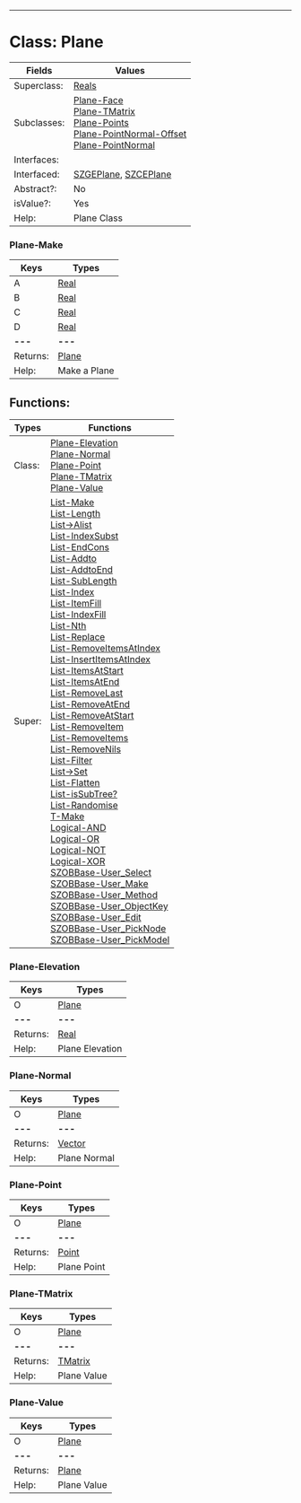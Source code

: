---------

# Class:	Plane

| Fields | Values |
| --------- | --------- |
| Superclass: | [Reals](Reals.html) |
| Subclasses: | [Plane-Face](Plane-Face.html) <br> [Plane-TMatrix](Plane-TMatrix.html) <br> [Plane-Points](Plane-Points.html) <br> [Plane-PointNormal-Offset](Plane-PointNormal-Offset.html) <br> [Plane-PointNormal](Plane-PointNormal.html) |
| Interfaces: |  |
| Interfaced: | [SZGEPlane](SZGEPlane.html), [SZCEPlane](SZCEPlane.html) |
| Abstract?: | No |
| isValue?: | Yes |
| Help: | Plane Class |

### Plane-Make

| Keys | Types |
| --------- | --------- |
| A | [Real](Real.html) |
| B | [Real](Real.html) |
| C | [Real](Real.html) |
| D | [Real](Real.html) |
| **---** | **---** |
| Returns: | [Plane](Plane.html) |
| Help: | Make a Plane |


## Functions:

| Types | Functions |
| --------- | --------- |
| Class: | [Plane-Elevation](#Plane-Elevation) <br> [Plane-Normal](#Plane-Normal) <br> [Plane-Point](#Plane-Point) <br> [Plane-TMatrix](#Plane-TMatrix) <br> [Plane-Value](#Plane-Value) |
| Super: | [List-Make](List.html) <br> [List-Length](List.html) <br> [List->Alist](List.html) <br> [List-IndexSubst](List.html) <br> [List-EndCons](List.html) <br> [List-Addto](List.html) <br> [List-AddtoEnd](List.html) <br> [List-SubLength](List.html) <br> [List-Index](List.html) <br> [List-ItemFill](List.html) <br> [List-IndexFill](List.html) <br> [List-Nth](List.html) <br> [List-Replace](List.html) <br> [List-RemoveItemsAtIndex](List.html) <br> [List-InsertItemsAtIndex](List.html) <br> [List-ItemsAtStart](List.html) <br> [List-ItemsAtEnd](List.html) <br> [List-RemoveLast](List.html) <br> [List-RemoveAtEnd](List.html) <br> [List-RemoveAtStart](List.html) <br> [List-RemoveItem](List.html) <br> [List-RemoveItems](List.html) <br> [List-RemoveNils](List.html) <br> [List-Filter](List.html) <br> [List->Set](List.html) <br> [List-Flatten](List.html) <br> [List-isSubTree?](List.html) <br> [List-Randomise](List.html) <br> [T-Make](T.html) <br> [Logical-AND](Logical.html) <br> [Logical-OR](Logical.html) <br> [Logical-NOT](Logical.html) <br> [Logical-XOR](Logical.html) <br> [SZOBBase-User_Select](SZOBBase.html) <br> [SZOBBase-User_Make](SZOBBase.html) <br> [SZOBBase-User_Method](SZOBBase.html) <br> [SZOBBase-User_ObjectKey](SZOBBase.html) <br> [SZOBBase-User_Edit](SZOBBase.html) <br> [SZOBBase-User_PickNode](SZOBBase.html) <br> [SZOBBase-User_PickModel](SZOBBase.html) |


### Plane-Elevation

| Keys | Types |
| --------- | --------- |
| O | [Plane](Plane.html) |
| **---** | **---** |
| Returns: | [Real](Real.html) |
| Help: | Plane Elevation |

### Plane-Normal

| Keys | Types |
| --------- | --------- |
| O | [Plane](Plane.html) |
| **---** | **---** |
| Returns: | [Vector](Vector.html) |
| Help: | Plane Normal |

### Plane-Point

| Keys | Types |
| --------- | --------- |
| O | [Plane](Plane.html) |
| **---** | **---** |
| Returns: | [Point](Point.html) |
| Help: | Plane Point |

### Plane-TMatrix

| Keys | Types |
| --------- | --------- |
| O | [Plane](Plane.html) |
| **---** | **---** |
| Returns: | [TMatrix](TMatrix.html) |
| Help: | Plane Value |

### Plane-Value

| Keys | Types |
| --------- | --------- |
| O | [Plane](Plane.html) |
| **---** | **---** |
| Returns: | [Plane](Plane.html) |
| Help: | Plane Value |

